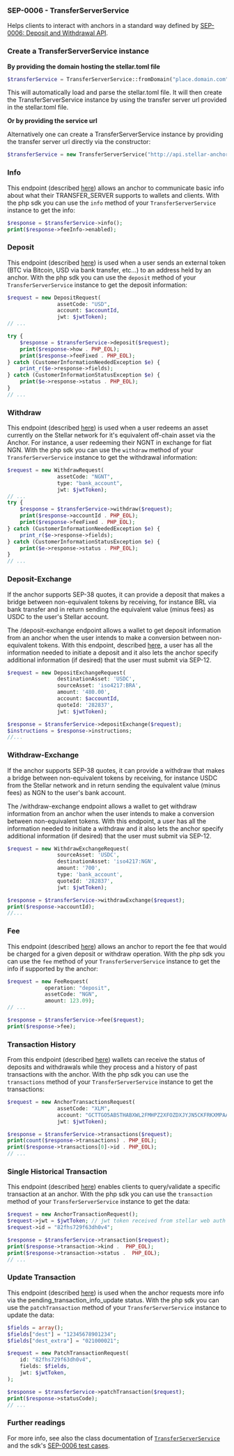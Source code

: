 
### SEP-0006 - TransferServerService

Helps clients to interact with anchors in a standard way defined by [SEP-0006: Deposit and Withdrawal API](https://github.com/stellar/stellar-protocol/blob/master/ecosystem/sep-0006.md).



### Create a TransferServerService instance

**By providing the domain hosting the stellar.toml file**

```php
$transferService = TransferServerService::fromDomain("place.domain.com");
```

This will automatically load and parse the stellar.toml file. It will then create the TransferServerService instance by using the transfer server url provided in the stellar.toml file.

**Or by providing the service url**

Alternatively one can create a TransferServerService instance by providing the transfer server url directly via the constructor:

```php
$transferService = new TransferServerService("http://api.stellar-anchor.org/transfer");
```



### Info

This endpoint (described [here](https://github.com/stellar/stellar-protocol/blob/master/ecosystem/sep-0006.md#info)) allows an anchor to communicate basic info about what their TRANSFER_SERVER supports to wallets and clients. With the php sdk you can use the ```info``` method of your ```TransferServerService``` instance to get the info:

```php
$response = $transferService->info();
print($response->feeInfo->enabled);
```



### Deposit

This endpoint (described [here](https://github.com/stellar/stellar-protocol/blob/master/ecosystem/sep-0006.md#deposit)) is used when a user sends an external token (BTC via Bitcoin, USD via bank transfer, etc...) to an address held by an anchor. With the php sdk you can use the ```deposit``` method of your ```TransferServerService``` instance to get the deposit information:

```php
$request = new DepositRequest(
                assetCode: "USD",
                account: $accountId,
                jwt: $jwtToken);
// ...

try {
    $response = $transferService->deposit($request);
    print($response->how . PHP_EOL);
    print($response->feeFixed . PHP_EOL);
} catch (CustomerInformationNeededException $e) {
    print_r($e->response->fields);
} catch (CustomerInformationStatusException $e) {
    print($e->response->status . PHP_EOL);
}
// ...
```



### Withdraw

This endpoint (described [here](https://github.com/stellar/stellar-protocol/blob/master/ecosystem/sep-0006.md#withdraw)) is used when a user redeems an asset currently on the Stellar network for it's equivalent off-chain asset via the Anchor. For instance, a user redeeming their NGNT in exchange for fiat NGN. With the php sdk you can use the ```withdraw``` method of your ```TransferServerService``` instance to get the withdrawal information:

```php
$request = new WithdrawRequest(
                assetCode: "NGNT",
                type: "bank_account",
                jwt: $jwtToken);
// ...
try {
    $response = $transferService->withdraw($request);
    print($response->accountId . PHP_EOL);
    print($response->feeFixed . PHP_EOL);
} catch (CustomerInformationNeededException $e) {
    print_r($e->response->fields);
} catch (CustomerInformationStatusException $e) {
    print($e->response->status . PHP_EOL);
}
// ...
```


### Deposit-Exchange

If the anchor supports SEP-38 quotes, it can provide a deposit that makes a bridge between non-equivalent tokens by receiving, for instance BRL via bank transfer and in return sending the equivalent value (minus fees) as USDC to the user's Stellar account.

The /deposit-exchange endpoint allows a wallet to get deposit information from an anchor when the user intends to make a conversion between non-equivalent tokens. With this endpoint, described [here](https://github.com/stellar/stellar-protocol/blob/master/ecosystem/sep-0006.md#deposit-exchange), a user has all the information needed to initiate a deposit and it also lets the anchor specify additional information (if desired) that the user must submit via SEP-12.

```php
$request = new DepositExchangeRequest(
                destinationAsset: 'USDC',
                sourceAsset: 'iso4217:BRA',
                amount: '480.00',
                account: $accountId,
                quoteId: '282837',
                jwt: $jwtToken);

$response = $transferService->depositExchange($request);
$instructions = $response->instructions;
//...
```

### Withdraw-Exchange

If the anchor supports SEP-38 quotes, it can provide a withdraw that makes a bridge between non-equivalent tokens by receiving, for instance USDC from the Stellar network and in return sending the equivalent value (minus fees) as NGN to the user's bank account.

The /withdraw-exchange endpoint allows a wallet to get withdraw information from an anchor when the user intends to make a conversion between non-equivalent tokens. With this endpoint, a user has all the information needed to initiate a withdraw and it also lets the anchor specify additional information (if desired) that the user must submit via SEP-12.

```php
$request = new WithdrawExchangeRequest(
                sourceAsset: 'USDC',
                destinationAsset: 'iso4217:NGN',
                amount: '700',
                type: 'bank_account',
                quoteId: '282837',
                jwt: $jwtToken);

$response = $transferService->withdrawExchange($request);
print($response->accountId);
//...
```


### Fee

This endpoint (described [here](https://github.com/stellar/stellar-protocol/blob/master/ecosystem/sep-0006.md#fee)) allows an anchor to report the fee that would be charged for a given deposit or withdraw operation. With the php sdk you can use the ```fee``` method of your ```TransferServerService``` instance to get the info if supported by the anchor:

```php
$request = new FeeRequest(
            operation: "deposit",
            assetCode: "NGN",
            amount: 123.09);
// ...

$response = $transferService->fee($request);
print($response->fee);
```



### Transaction History

From this endpoint (described [here](https://github.com/stellar/stellar-protocol/blob/master/ecosystem/sep-0006.md#transaction-history)) wallets can receive the status of deposits and withdrawals while they process and a history of past transactions with the anchor. With the php sdk you can use the ```transactions``` method of your ```TransferServerService``` instance to get the transactions:

```php
$request = new AnchorTransactionsRequest(
                assetCode: "XLM",
                account: "GCTTGO5ABSTHABXWL2FMHPZ2XFOZDXJYJN5CKFRKXMPAAWZW3Y3JZ3JK",
                jwt: $jwtToken);

$response = $transferService->transactions($request);
print(count($response->transactions) . PHP_EOL);
print($response->transactions[0]->id . PHP_EOL);
// ...
```



### Single Historical Transaction

This endpoint (described [here](https://github.com/stellar/stellar-protocol/blob/master/ecosystem/sep-0006.md#single-historical-transaction)) enables clients to query/validate a specific transaction at an anchor. With the php sdk you can use the ```transaction``` method of your ```TransferServerService``` instance to get the data:

```php
$request = new AnchorTransactionRequest();
$request->jwt = $jwtToken; // jwt token received from stellar web auth - sep-0010
$request->id = "82fhs729f63dh0v4";

$response = $transferService->transaction($request);
print($response->transaction->kind .  PHP_EOL);
print($response->transaction->status .  PHP_EOL);
// ...
```



### Update Transaction

This endpoint (described [here](https://github.com/stellar/stellar-protocol/blob/master/ecosystem/sep-0006.md#update)) is used when the anchor requests more info via the pending_transaction_info_update status. With the php sdk you can use the ```patchTransaction``` method of your ```TransferServerService``` instance to update the data:

```php
$fields = array();
$fields["dest"] = "12345678901234";
$fields["dest_extra"] = "021000021";

$request = new PatchTransactionRequest(
    id: "82fhs729f63dh0v4",
    fields: $fields,
    jwt: $jwtToken,
);

$response = $transferService->patchTransaction($request);
print($response->statusCode);
// ...
```

### Further readings

For more info, see also the class documentation of  [`TransferServerService`](https://github.com/Soneso/stellar-php-sdk/blob/main/Soneso/StellarSDK/SEP/TransferServerService/TransferServerService.php)  
and the sdk's [SEP-0006 test cases](https://github.com/Soneso/stellar-php-sdk/blob/main/Soneso/StellarSDKTests/SEP006Test.php).


